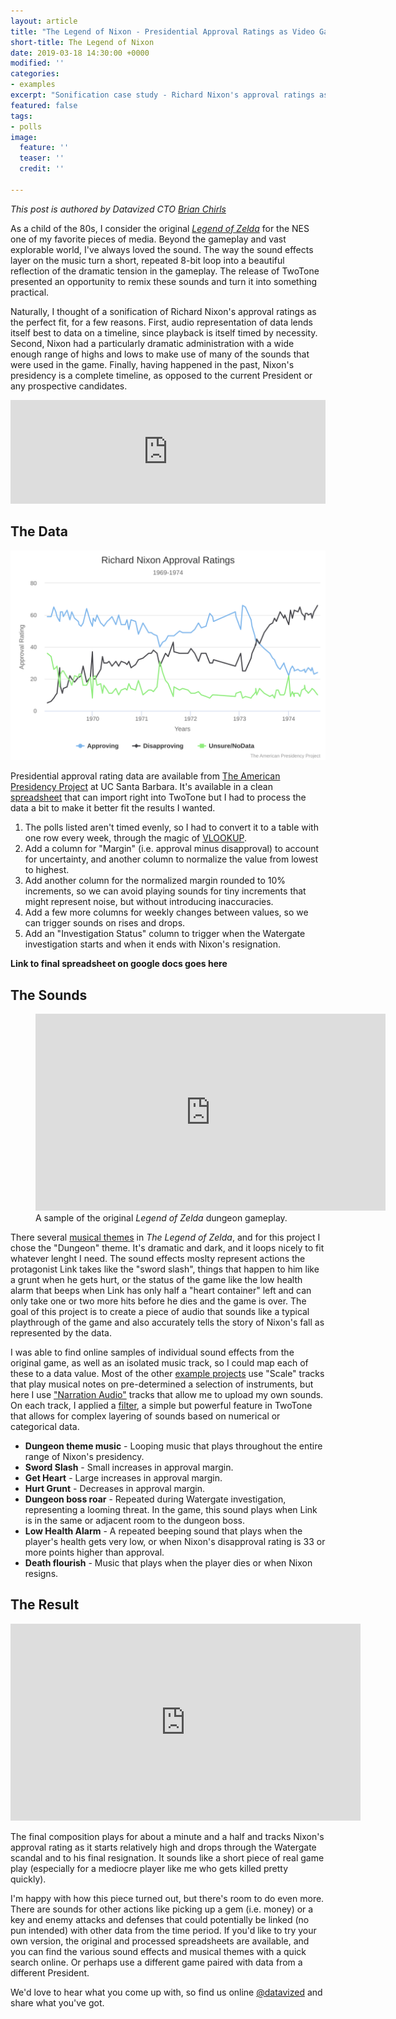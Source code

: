 ```yaml
---
layout: article
title: "The Legend of Nixon - Presidential Approval Ratings as Video Game Soundscape"
short-title: The Legend of Nixon
date: 2019-03-18 14:30:00 +0000
modified: ''
categories:
- examples
excerpt: "Sonification case study - Richard Nixon's approval ratings as a Legend of Zelda soundtrack"
featured: false
tags:
- polls
image:
  feature: ''
  teaser: ''
  credit: ''

---
```


*This post is authored by Datavized CTO [Brian Chirls](https://twitter.com/bchirls)*

As a child of the 80s, I consider the original [*Legend of Zelda*](https://en.wikipedia.org/wiki/The_Legend_of_Zelda_(video_game)) for the NES one of my favorite pieces of media. Beyond the gameplay and vast explorable world, I've always loved the sound. The way the sound effects layer on the music turn a short, repeated 8-bit loop into a beautiful reflection of the dramatic tension in the gameplay. The release of TwoTone presented an opportunity to remix these sounds and turn it into something practical.

Naturally, I thought of a sonification of Richard Nixon's approval ratings as the perfect fit, for a few reasons. First, audio representation of data lends itself best to data on a timeline, since playback is itself timed by necessity. Second, Nixon had a particularly dramatic administration with a wide enough range of highs and lows to make use of many of the sounds that were used in the game. Finally, having happened in the past, Nixon's presidency is a complete timeline, as opposed to the current President or any prospective candidates.

<iframe width="100%" height="166" scrolling="no" frameborder="no" allow="autoplay" src="https://w.soundcloud.com/player/?url=https%3A//api.soundcloud.com/tracks/590675403%3Fsecret_token%3Ds-uMWJd&color=%23f57c00&auto_play=false&hide_related=false&show_comments=true&show_user=true&show_reposts=false&show_teaser=true"></iframe>

## The Data

[![Chart: Richard Nixon Approval Ratings 1969-1974](/images/richard-nixon-approval-r.svg)](https://www.presidency.ucsb.edu/statistics/data/presidential-job-approval)

Presidential approval rating data are available from [The American Presidency Project](https://www.presidency.ucsb.edu/statistics/data/presidential-job-approval) at UC Santa Barbara. It's available in a clean [spreadsheet](https://docs.google.com/spreadsheets/d/1iEl565M1mICTubTtoxXMdxzaHzAcPTnb3kpRndsrfyY/edit?ts=5bd7f609#gid=460040875) that can import right into TwoTone but I had to process the data a bit to make it better fit the results I wanted.

1. The polls listed aren't timed evenly, so I had to convert it to a table with one row every week, through the magic of [VLOOKUP](https://support.office.com/en-us/article/vlookup-function-0bbc8083-26fe-4963-8ab8-93a18ad188a1).
1. Add a column for "Margin" (i.e. approval minus disapproval) to account for uncertainty, and another column to normalize the value from lowest to highest.
1. Add another column for the normalized margin rounded to 10% increments, so we can avoid playing sounds for tiny increments that might represent noise, but without introducing inaccuracies.
1. Add a few more columns for weekly changes between values, so we can trigger sounds on rises and drops.
1. Add an "Investigation Status" column to trigger when the Watergate investigation starts and when it ends with Nixon's resignation.

**Link to final spreadsheet on google docs goes here**

## The Sounds

<figure>
	<iframe width="560" height="315" src="https://www.youtube.com/embed/3Bm6EUfWvQk?start=314" frameborder="0" allow="accelerometer; autoplay; encrypted-media; gyroscope; picture-in-picture" allowfullscreen></iframe>
	<figcaption>A sample of the original <em>Legend of Zelda</em> dungeon gameplay.</figcaption>
</figure>

There several [musical themes](https://zeldauniverse.net/media/music/the-legend-of-zelda-original-soundtrack/) in *The Legend of Zelda*, and for this project I chose the "Dungeon" theme. It's dramatic and dark, and it loops nicely to fit whatever lenght I need. The sound effects moslty represent actions the protagonist Link takes like the "sword slash", things that happen to him like a grunt when he gets hurt, or the status of the game like the low health alarm that beeps when Link has only half a "heart container" left and can only take one or two more hits before he dies and the game is over. The goal of this project is to create a piece of audio that sounds like a typical playthrough of the game and also accurately tells the story of Nixon's fall as represented by the data.

I was able to find online samples of individual sound effects from the original game, as well as an isolated music track, so I could map each of these to a data value. Most of the other [example projects](/examples/) use "Scale" tracks that play musical notes on pre-determined a selection of instruments, but here I use ["Narration Audio"](/how-it-works/#narration-audio) tracks that allow me to upload my own sounds. On each track, I applied a [filter](/how-it-works/#filtering-a-track), a simple but powerful feature in TwoTone that allows for complex layering of sounds based on numerical or categorical data.

- **Dungeon theme music** - Looping music that plays throughout the entire range of Nixon's presidency.
- **Sword Slash** - Small increases in approval margin.
- **Get Heart** - Large increases in approval margin.
- **Hurt Grunt** - Decreases in approval margin.
- **Dungeon boss roar** - Repeated during Watergate investigation, representing a looming threat. In the game, this sound plays when Link is in the same or adjacent room to the dungeon boss.
- **Low Health Alarm** - A repeated beeping sound that plays when the player's health gets very low, or when Nixon's disapproval rating is 33 or more points higher than approval.
- **Death flourish** - Music that plays when the player dies or when Nixon resigns.

## The Result

<iframe width="560" height="315" src="https://www.youtube.com/embed/9sYowKM-Ifg" frameborder="0" allow="accelerometer; autoplay; encrypted-media; gyroscope; picture-in-picture" allowfullscreen></iframe>

The final composition plays for about a minute and a half and tracks Nixon's approval rating as it starts relatively high and drops through the Watergate scandal and to his final resignation. It sounds like a short piece of real game play (especially for a mediocre player like me who gets killed pretty quickly).

I'm happy with how this piece turned out, but there's room to do even more. There are sounds for other actions like picking up a gem (i.e. money) or a key and enemy attacks and defenses that could potentially be linked (no pun intended) with other data from the time period. If you'd like to try your own version, the original and processed spreadsheets are available, and you can find the various sound effects and musical themes with a quick search online. Or perhaps use a different game paired with data from a different President.

We'd love to hear what you come up with, so find us online [@datavized](https://twitter.com/datavized) and share what you've got.